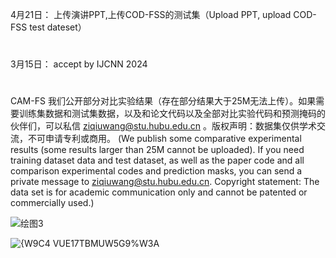 4月21日：
上传演讲PPT,上传COD-FSS的测试集（Upload PPT, upload COD-FSS test dateset）
#
3月15日：
accept by IJCNN 2024
#
#
CAM-FS
  我们公开部分对比实验结果（存在部分结果大于25M无法上传）。如果需要训练集数据和测试集数据，以及和论文代码以及全部对比实验代码和预测掩码的伙伴们，可以私信 ziqiuwang@stu.hubu.edu.cn 。版权声明：数据集仅供学术交流，不可申请专利或商用。
  (We publish some comparative experimental results (some results larger than 25M cannot be uploaded). If you need training dataset data and test dataset, as well as the paper code and all comparison experimental codes and prediction masks, you can send a private message to ziqiuwang@stu.hubu.edu.cn. Copyright statement: The data set is for academic communication only and cannot be patented or commercially used.)


![绘图3](https://github.com/ZiQiuWang/FSS-COD/assets/122528037/66d9ce2f-b739-4e78-9bec-a47d06fdccaf)

![{W9C4 VUE17TBMUW5G9%W3A](https://github.com/ZiQiuWang/FSS-COD/assets/122528037/035fdbba-1caa-4ce2-a39c-df1781bc8a7b)

